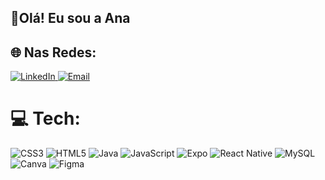 ## 👋Olá! Eu sou a Ana

## 🌐 Nas Redes:

<a href="https://linkedin.com/in/anacarlamendess">
    <img src="https://img.shields.io/badge/LinkedIn-%230077B5.svg?logo=linkedin&logoColor=white" alt="LinkedIn">
</a>

<a href="mailto:anacarlamendes.ti@gmail.com">
    <img src="https://img.shields.io/badge/Email-%23D14836.svg?logo=gmail&logoColor=white" alt="Email">
</a>

# 💻 Tech:


<img src="https://img.shields.io/badge/css3-%231572B6.svg?style=for-the-badge&logo=css3&logoColor=white" alt="CSS3">
<img src="https://img.shields.io/badge/html5-%23E34F26.svg?style=for-the-badge&logo=html5&logoColor=white" alt="HTML5">
<img src="https://img.shields.io/badge/java-%23ED8B00.svg?style=for-the-badge&logo=java&logoColor=white" alt="Java">
<img src="https://img.shields.io/badge/javascript-%23323330.svg?style=for-the-badge&logo=javascript&logoColor=%23F7DF1E" alt="JavaScript">
<img src="https://img.shields.io/badge/expo-1C1E24?style=for-the-badge&logo=expo&logoColor=#D04A37" alt="Expo">
<img src="https://img.shields.io/badge/react_native-%2320232a.svg?style=for-the-badge&logo=react&logoColor=%2361DAFB" alt="React Native">
<img src="https://img.shields.io/badge/mysql-%2300f.svg?style=for-the-badge&logo=mysql&logoColor=white" alt="MySQL">
<img src="https://img.shields.io/badge/Canva-%2300C4CC.svg?style=for-the-badge&logo=Canva&logoColor=white" alt="Canva">
<img src="https://img.shields.io/badge/figma-%23F24E1E.svg?style=for-the-badge&logo=figma&logoColor=white" alt="Figma">

  

